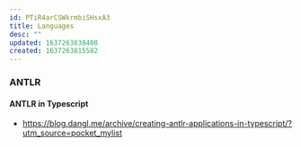 ```yaml
---
id: PTiR4arCSWkrmbiSHsxA3
title: Languages
desc: ""
updated: 1637263838408
created: 1637263815582
---
```


### ANTLR

#### ANTLR in Typescript

- https://blog.dangl.me/archive/creating-antlr-applications-in-typescript/?utm_source=pocket_mylist
